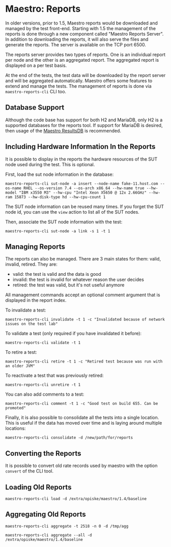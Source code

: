 Maestro: Reports
============

In older versions, prior to 1.5, Maestro reports would be downloaded and managed by the test front-end. Starting with 1.5
the management of the reports is done through a new component called "Maestro Reports Server". In addition to 
downloading the reports, it will also serve the files and generate the reports. The server is available on the TCP port 
6500.

The reports server provides two types of reports. One is an individual report per node and the other is an aggregated 
report. The aggregated report is displayed on a per test basis.

At the end of the tests, the test data will be downloaded by the report server and will be aggregated automatically. 
Maestro offers some features to extend and manage the tests. The management of reports is done via `maestro-reports-cli` 
CLI too. 

Database Support
----

Although the code base has support for both H2 and MariaDB, only H2 is a supported databases for the reports tool. If 
support for MariaDB is desired, then usage of the [Maestro ResultsDB](https://github.com/maestro-performance/maestro-results-db) 
is recommended. 


Including Hardware Information In the Reports
----

It is possible to display in the reports the hardware resources of the SUT node used during the test. This is optional.

First, load the sut node information in the database:

```
maestro-reports-cli sut-node -a insert --node-name fake-11.host.com --os-name RHEL --os-version 7.4 --os-arch x86_64 --hw-name true --hw-model "IBM x3550 M3" --hw-cpu "Intel Xeon X5650 @ 12x 2.66GHz" --hw-ram 15873 --hw-disk-type hd --hw-cpu-count 1
```

The SUT node information can be reused many times. If you forget the SUT node id, you can use the `view`
action to list all of the SUT nodes. 

Then, associate the SUT node information with the test:
```
maestro-reports-cli sut-node -a link -s 1 -t 1
```


Managing Reports
----

The reports can also be managed. There are 3 main states for them: valid, invalid, retired. They are:

* valid: the test is valid and the data is good
* invalid: the test is invalid for whatever reason the user decides
* retired: the test was valid, but it's not useful anymore 

All management commands accept an optional comment argument that is displayed in the report index.

To invalidate a test:

```
maestro-reports-cli invalidate -t 1 -c "Invalidated because of network issues on the test lab"
```

To validate a test (only required if you have invalidated it before):

```
maestro-reports-cli validate -t 1
```

To retire a test:
```
maestro-reports-cli retire -t 1 -c "Retired test because was run with an older JVM"
```

To reactivate a test that was previously retired:
```
maestro-reports-cli unretire -t 1
```

You can also add comments to a test:

```
maestro-reports-cli comment -t 1 -c "Good test on build 655. Can be promoted"
```

Finally, it is also possible to consolidate all the tests into a single location. This is useful if the data has moved 
over time and is laying around multiple locations:

```
maestro-reports-cli consolidate -d /new/path/for/reports
```


Converting the Reports
----

It is possible to convert old rate records used by maestro with the option ```convert``` of the CLI tool.

Loading Old Reports
----

```
maestro-reports-cli load -d /extra/opiske/maestro/1.4/baseline
```


Aggregating Old Reports
----

```
maestro-reports-cli aggregate -t 2518 -n 0 -d /tmp/agg
```

```
maestro-reports-cli aggregate --all -d /extra/opiske/maestro/1.4/baseline
```
